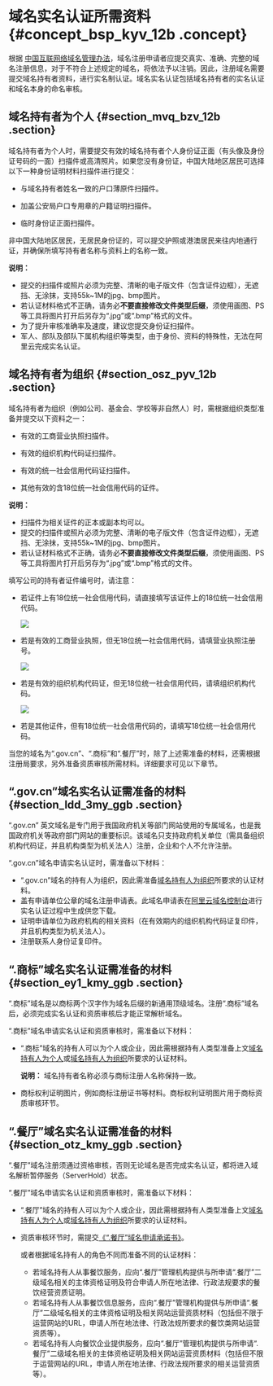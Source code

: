 # 域名实名认证所需资料 {#concept_bsp_kyv_12b .concept}

根据 [中国互联网络域名管理办法](http://www.miit.gov.cn/n1146295/n1146557/n1146624/c3554612/content.html)，域名注册申请者应提交真实、准确、完整的域名注册信息，对于不符合上述规定的域名，将依法予以注销。因此，注册域名需要提交域名持有者资料，进行实名制认证。域名实名认证包括域名持有者的实名认证和域名本身的命名审核。

## 域名持有者为个人 {#section_mvq_bzv_12b .section}

域名持有者为个人时，需要提交有效的域名持有者个人身份证正面（有头像及身份证号码的一面）扫描件或高清照片。如果您没有身份证，中国大陆地区居民可选择以下一种身份证明材料扫描件进行提交：

-   与域名持有者姓名一致的户口薄原件扫描件。

-   加盖公安局户口专用章的户籍证明扫描件。

-   临时身份证正面扫描件。


非中国大陆地区居民，无居民身份证的，可以提交护照或港澳居民来往内地通行证，并确保所填写持有者名称与资料上的名称一致。

**说明：** 

-   提交的扫描件或照片必须为完整、清晰的电子版文件（包含证件边框），无遮挡、无涂抹，支持55k~1M的jpg、bmp图片。
-   若认证材料格式不正确，请务必**不要直接修改文件类型后缀**，须使用画图、PS等工具将图片打开后另存为“.jpg”或“.bmp”格式的文件。
-   为了提升审核准确率及速度，建议您提交身份证扫描件。
-   军人、部队及部队下属机构组织等类型，由于身份、资料的特殊性，无法在阿里云完成实名认证。

## 域名持有者为组织 {#section_osz_pyv_12b .section}

域名持有者为组织（例如公司、基金会、学校等非自然人）时，需根据组织类型准备并提交以下资料之一：

-   有效的工商营业执照扫描件。

-   有效的组织机构代码证扫描件。

-   有效的统一社会信用代码证扫描件。

-   其他有效的含18位统一社会信用代码的证件。


**说明：** 

-   扫描件为相关证件的正本或副本均可以。
-   提交的扫描件或照片必须为完整、清晰的电子版文件（包含证件边框），无遮挡、无涂抹，支持55k~1M的jpg、bmp图片。
-   若认证材料格式不正确，请务必**不要直接修改文件类型后缀**，须使用画图、PS等工具将图片打开后另存为“.jpg”或“.bmp”格式的文件。

填写公司的持有者证件编号时，请注意：

-   若证件上有18位统一社会信用代码，请直接填写该证件上的18位统一社会信用代码。

    ![](http://static-aliyun-doc.oss-cn-hangzhou.aliyuncs.com/assets/img/14318/154812674237821_zh-CN.png)

-   若是有效的工商营业执照，但无18位统一社会信用代码，请填营业执照注册号。

    ![](http://static-aliyun-doc.oss-cn-hangzhou.aliyuncs.com/assets/img/14318/154812674337822_zh-CN.png)

-   若是有效的组织机构代码证，但无18位统一社会信用代码，请填组织机构代码。

    ![](http://static-aliyun-doc.oss-cn-hangzhou.aliyuncs.com/assets/img/14318/154812674337823_zh-CN.png)

-   若是其他证件，但有18位统一社会信用代码的，请填写18位统一社会信用代码。


当您的域名为“.gov.cn”、“.商标”和“.餐厅”时，除了上述需准备的材料，还需根据注册局要求，另外准备资质审核所需材料。详细要求可见以下章节。

## “.gov.cn”域名实名认证需准备的材料 {#section_ldd_3my_ggb .section}

“.gov.cn” 英文域名是专门用于我国政府机关等部门网站使用的专属域名，也是我国政府机关等政府部门网站的重要标识。该域名只支持政府机关单位（需具备组织机构代码证，并且机构类型为机关法人）注册，企业和个人不允许注册。

“.gov.cn”域名申请实名认证时，需准备以下材料：

-   “.gov.cn”域名的持有人为组织，因此需准备[域名持有人为组织](#section_osz_pyv_12b)所要求的认证材料。
-   盖有申请单位公章的域名注册申请表。此域名申请表在[阿里云域名控制台](https://netcn.console.aliyun.com/core/domain/list)进行实名认证过程中生成供您下载。
-   证明申请单位为政府机构的相关资料（在有效期内的组织机构代码证复印件，并且机构类型为机关法人）。
-   注册联系人身份证复印件。

## “.商标”域名实名认证需准备的材料 {#section_ey1_kmy_ggb .section}

“.商标”域名是以商标两个汉字作为域名后缀的新通用顶级域名。注册“.商标”域名后，必须完成实名认证和资质审核后才能正常解析域名。

“.商标”域名申请实名认证和资质审核时，需准备以下材料：

-   “.商标”域名的持有人可以为个人或企业，因此需根据持有人类型准备上文[域名持有人为个人](#section_mvq_bzv_12b)或[域名持有人为组织](#section_osz_pyv_12b)所要求的认证材料。

    **说明：** 域名持有者名称必须与商标注册人名称保持一致。

-   商标权利证明图片，例如商标注册证书等材料。商标权利证明图片用于商标资质审核环节。

## “.餐厅”域名实名认证需准备的材料 {#section_otz_kmy_ggb .section}

“.餐厅”域名注册须通过资格审核，否则无论域名是否完成实名认证，都将进入域名解析暂停服务（ServerHold）状态。

“.餐厅”域名申请实名认证和资质审核时，需准备以下材料：

-   “.餐厅”域名的持有人可以为个人或企业，因此需根据持有人类型准备上文[域名持有人为个人](#section_mvq_bzv_12b)或[域名持有人为组织](#section_osz_pyv_12b)所要求的认证材料。
-   资质审核环节时，需提交[《“.餐厅”域名申请承诺书》](https://files.alicdn.com/tpsservice/2eda029ef45f9bd05e88909ba3920bb2.pdf)。

    或者根据域名持有人的角色不同而准备不同的认证材料：

    -   若域名持有人从事餐饮服务，应向“.餐厅”管理机构提供与所申请“.餐厅”二级域名相关的主体资格证明及符合申请人所在地法律、行政法规要求的餐饮经营资质证明。
    -   若域名持有人从事餐饮信息服务，应向“.餐厅”管理机构提供与所申请“.餐厅”二级域名相关的主体资格证明及相关网站运营资质材料（包括但不限于运营网站的URL，申请人所在地法律、行政法规所要求的餐饮类网站运营资质等）。
    -   若域名持有人向餐饮企业提供服务，应向“.餐厅”管理机构提供与所申请“.餐厅”二级域名相关的主体资格证明及相关网站运营资质材料（包括但不限于运营网站的URL，申请人所在地法律、行政法规所要求的相关运营资质等）。

